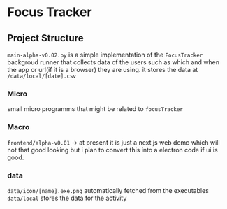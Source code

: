 # Focus Tracker

## Project Structure

`main-alpha-v0.02.py` is a simple implementation of the `FocusTracker` backgroud runner that collects data of the users such as which and when the app or url(if it is a browser) they are using. it stores the data at `/data/local/[date].csv`

### Micro

small micro programms that might be related to `focusTracker`

### Macro

`frontend/alpha-v0.01` -> at present it is just a next js web demo which will not that good looking but i plan to convert this into a electron code if ui is good.


### data

`data/icon/[name].exe.png` automatically fetched from the executables
`data/local` stores the data for the activity